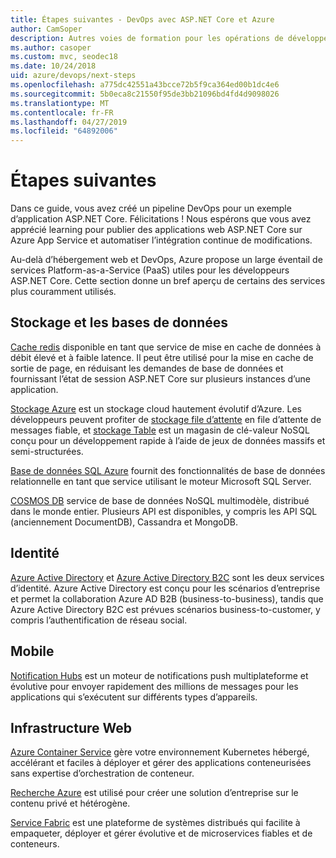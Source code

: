 ```yaml
---
title: Étapes suivantes - DevOps avec ASP.NET Core et Azure
author: CamSoper
description: Autres voies de formation pour les opérations de développement avec ASP.NET Core et Azure.
ms.author: casoper
ms.custom: mvc, seodec18
ms.date: 10/24/2018
uid: azure/devops/next-steps
ms.openlocfilehash: a775dc42551a43bcce72b5f9ca364ed00b1dc4e6
ms.sourcegitcommit: 5b0eca8c21550f95de3bb21096bd4fd4d9098026
ms.translationtype: MT
ms.contentlocale: fr-FR
ms.lasthandoff: 04/27/2019
ms.locfileid: "64892006"
---
```

# <a name="next-steps"></a>Étapes suivantes

Dans ce guide, vous avez créé un pipeline DevOps pour un exemple d’application ASP.NET Core. Félicitations ! Nous espérons que vous avez apprécié learning pour publier des applications web ASP.NET Core sur Azure App Service et automatiser l’intégration continue de modifications.

Au-delà d’hébergement web et DevOps, Azure propose un large éventail de services Platform-as-a-Service (PaaS) utiles pour les développeurs ASP.NET Core. Cette section donne un bref aperçu de certains des services plus couramment utilisés.

## <a name="storage-and-databases"></a>Stockage et les bases de données

[Cache redis](/azure/redis-cache/) disponible en tant que service de mise en cache de données à débit élevé et à faible latence. Il peut être utilisé pour la mise en cache de sortie de page, en réduisant les demandes de base de données et fournissant l’état de session ASP.NET Core sur plusieurs instances d’une application.

[Stockage Azure](/azure/storage/) est un stockage cloud hautement évolutif d’Azure. Les développeurs peuvent profiter de [stockage file d’attente](/azure/storage/queues/storage-queues-introduction) en file d’attente de messages fiable, et [stockage Table](/azure/storage/tables/table-storage-overview) est un magasin de clé-valeur NoSQL conçu pour un développement rapide à l’aide de jeux de données massifs et semi-structurées.

[Base de données SQL Azure](/azure/sql-database/) fournit des fonctionnalités de base de données relationnelle en tant que service utilisant le moteur Microsoft SQL Server.

[COSMOS DB](/azure/cosmos-db/) service de base de données NoSQL multimodèle, distribué dans le monde entier. Plusieurs API est disponibles, y compris les API SQL (anciennement DocumentDB), Cassandra et MongoDB.

## <a name="identity"></a>Identité

[Azure Active Directory](/azure/active-directory/) et [Azure Active Directory B2C](/azure/active-directory-b2c/) sont les deux services d’identité. Azure Active Directory est conçu pour les scénarios d’entreprise et permet la collaboration Azure AD B2B (business-to-business), tandis que Azure Active Directory B2C est prévues scénarios business-to-customer, y compris l’authentification de réseau social.

## <a name="mobile"></a>Mobile

[Notification Hubs](/azure/notification-hubs/) est un moteur de notifications push multiplateforme et évolutive pour envoyer rapidement des millions de messages pour les applications qui s’exécutent sur différents types d’appareils.

## <a name="web-infrastructure"></a>Infrastructure Web

[Azure Container Service](/azure/aks/) gère votre environnement Kubernetes hébergé, accélérant et faciles à déployer et gérer des applications conteneurisées sans expertise d’orchestration de conteneur.

[Recherche Azure](/azure/search/) est utilisé pour créer une solution d’entreprise sur le contenu privé et hétérogène.

[Service Fabric](/azure/service-fabric/) est une plateforme de systèmes distribués qui facilite à empaqueter, déployer et gérer évolutive et de microservices fiables et de conteneurs.
